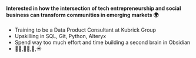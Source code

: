 #### Interested in how the intersection of tech entrepreneurship and social business can transform communities in emerging markets 🌍

- Training to be a Data Product Consultant at Kubrick Group
- Upskilling in SQL, Git, Python, Alteryx 
- Spend way too much effort and time building a second brain in Obsidian
- 🏃‍♀️,💃🏽,🎷,☀️
